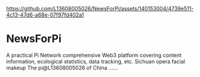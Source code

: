 

https://github.com/L13608005026/NewsForPi/assets/140153004/4739e511-4c13-47d6-a68e-07f97fd402a1

# NewsForPi
A practical Pi Network comprehensive Web3 platform covering content information, ecological statistics, data tracking, etc. 
Sichuan opera facial makeup
The pi@L13608005026 of China
......
